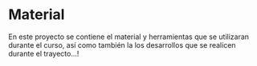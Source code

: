 # Material

En este proyecto se contiene el material y herramientas que se utilizaran durante el curso, así como también la los desarrollos que se realicen durante el trayecto...!  